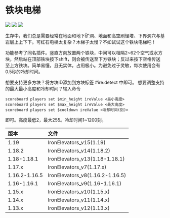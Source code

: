 # 铁块电梯

![](https://img.shields.io/badge/命名空间-ire-brightgreen.svg)
![](https://img.shields.io/badge/版本-1.13+-informational.svg)
![](https://img.shields.io/badge/资源包-无-informational.svg)

生存中，我们总是需要经常在地面和地下矿洞、地面和高空刷怪塔、下界洞穴与基岩层上上下下。可红石电梯太复杂？木梯子太慢？不如试试这个铁块电梯吧！

功能参考了同名插件。竖直方向放置两个铁块，中间可以相隔2~62个空气或水方块，然后站在顶部铁块按下shift，则会被传送至下方铁块；反过来按下空格传送至上方铁块。简单易懂，且无实体，占用极小。为避免过于灵敏，每次使用会有0.5秒的冷却时间。

想要支持更多方块？将方块ID添加到方块标签 #ire:detect 中即可。
想要调整支持的最大最小高度和冷却时间？输入命令
```
scoreboard players set $min_height ireValue <最小高度>
scoreboard players set $max_height ireValue <最大高度>
scoreboard players set $cooldown ireValue <冷却时间(刻)>
```
即可。高度最低2，最大255。冷却时间1~1200刻。

| 版本 | 文件 |
| :---- | :---- |
| 1.19 | IronElevators_v15(1.19) |
| 1.18.2 | IronElevators_v14(1.18.2) |
| 1.18-1.18.1 | IronElevators_v13(1.18-1.18.1) |
| 1.17.x | IronElevators_v7(1.17.x) |
| 1.16.2-1.16.5 | IronElevators_v8(1.16.2-1.16.5) |
| 1.16-1.16.1 | IronElevators_v9(1.16-1.16.1) |
| 1.15.x | IronElevators_v10(1.15.x) |
| 1.14.x | IronElevators_v11(1.14.x) |
| 1.13.x | IronElevators_v12(1.13.x) |


